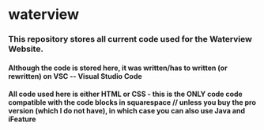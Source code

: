 # waterview

### This repository stores all current code used for the Waterview Website.
#### Although the code is stored here, it was written/has to written (or rewritten) on VSC -- Visual Studio Code
#### All code used here is either HTML or CSS - this is the ONLY code code compatible with the code blocks in squarespace // unless you buy the pro version (which I do not have), in which case you can also use Java and iFeature
